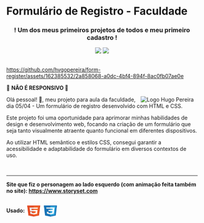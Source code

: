# Formulário de Registro - Faculdade

<h3 align="center">! Um dos meus primeiros projetos de todos e meu primeiro cadastro !</h3>

 <section align="center">
  <a href="https://x.com/hvgopereira"><img src="https://img.shields.io/badge/-Twitter-212121?style=for-the-badge&logo=Twitter&logoColor=white"></img></a>
  <a href="https://discord.gg/gvzwyFMqNx" target="_blank"><img src="https://img.shields.io/badge/Discord-7289DA?style=for-the-badge&logo=discord&logoColor=white" target="_blank"></a> 
 </section>

<br>

https://github.com/hvgopereira/form-register/assets/162385532/2a858068-a0dc-4bf4-894f-8ac0fb07ae0e

🔴 <strong>NÃO É RESPONSIVO </strong>🔴


<img src="https://github.com/hvgopereira/netflix-remake/assets/162385532/1063be5e-a9fa-4aba-a6e5-ff5a99957761" min-width="150px" max-width="150px" width="150px" align="right" alt="Logo Hugo Pereira" > </img>

Olá pessoal! 👋, meu projeto para aula da faculdade, dia 05/04 - Um formulário de registro desenvolvido com HTML e CSS.

Este projeto foi uma oportunidade para aprimorar minhas habilidades de design e desenvolvimento web, focando na criação de um formulário que seja tanto visualmente atraente quanto funcional em diferentes dispositivos.

Ao utilizar HTML semântico e estilos CSS, consegui garantir a acessibilidade e adaptabilidade do formulário em diversos contextos de uso.

<br>
<hr>

<strong>Site que fiz o personagem ao lado esquerdo (com animação feita também no site): https://www.storyset.com</strong>

##

<section align="center" style="display: inline-block; ">
  <strong> Usado: </strong>
  <img title="Html5" align="center" alt="hugo-HTML" height="30" width="40" src="https://raw.githubusercontent.com/devicons/devicon/master/icons/html5/html5-original.svg">
  <img title="CSS3" align="center" alt="hugo-CSS" height="30" width="40" src="https://raw.githubusercontent.com/devicons/devicon/master/icons/css3/css3-original.svg">
</section>
